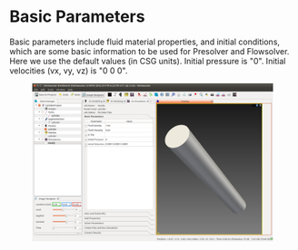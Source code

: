 # Basic Parameters

Basic parameters include fluid material properties, and initial conditions, which are some basic information to be used for Presolver and Flowsolver. Here we use the default values (in CSG units). Initial pressure is "0". Initial velocities (vx, vy, vz) is "0 0 0".

<figure>
  <img class="svImg svImgXl"  src="/documentation/flowsolver/imgs/basic.png"> 
  <figcaption class="svCaption" ></figcaption>
</figure>
